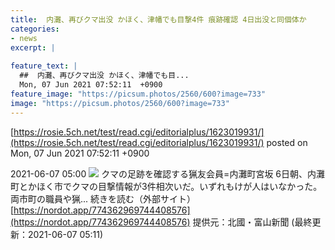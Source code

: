 ```yaml
---
title:  内灘、再びクマ出没 かほく、津幡でも目撃4件 痕跡確認 4日出没と同個体か  
categories:
- news
excerpt: |
  
feature_text: |
  ##  内灘、再びクマ出没 かほく、津幡でも目...
  Mon, 07 Jun 2021 07:52:11  +0900
feature_image: "https://picsum.photos/2560/600?image=733"
image: "https://picsum.photos/2560/600?image=733"
---
```


[https://rosie.5ch.net/test/read.cgi/editorialplus/1623019931/](https://rosie.5ch.net/test/read.cgi/editorialplus/1623019931/)
posted on Mon, 07 Jun 2021 07:52:11  +0900

<!--more-->

2021-06-07 05:00 ![](https://contents.oricon.co.jp/upimg/article/3/1538/1538398/detail/img400/6cd2588a266eefbcb0037eef874827571c27a483dc263febc4aa408f618cf7bd.jpg) クマの足跡を確認する猟友会員=内灘町宮坂 6日朝、内灘町とかほく市でクマの目撃情報が3件相次いだ。いずれもけが人はいなかった。両市町の職員や猟... 続きを読む（外部サイト） [https://nordot.app/774362969744408576](https://nordot.app/774362969744408576) 提供元：北國・富山新聞 (最終更新：2021-06-07 05:11)
